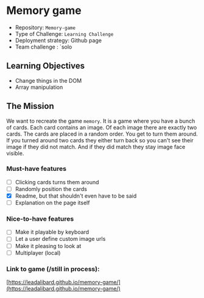 # Memory game

- Repository: `Memory-game`
- Type of Challenge: `Learning Challenge`
- Deployment strategy: Github page
- Team challenge : `solo

## Learning Objectives
- Change things in the DOM 
- Array manipulation

## The Mission
We want to recreate the game `memory`. It is a game where  you have a bunch of cards. Each card contains an image. Of each image there are exactly two cards. The cards are placed in a random order. You get to turn them around. If you turned around two cards they either turn back so you can't see their image if they did not match. And if they did match they stay image face visible.

### Must-have features
- [ ] Clicking cards turns them around
- [ ] Randomly position the cards
- [X] Readme, but that shouldn't even have to be said
- [ ] Explanation on the page itself

### Nice-to-have features
- [ ] Make it playable by keyboard
- [ ] Let a user define custom image urls
- [ ] Make it pleasing to look at
- [ ] Multiplayer (local)

### Link to game (/still in process):
[https://leadalibard.github.io/memory-game/](https://leadalibard.github.io/memory-game/)

